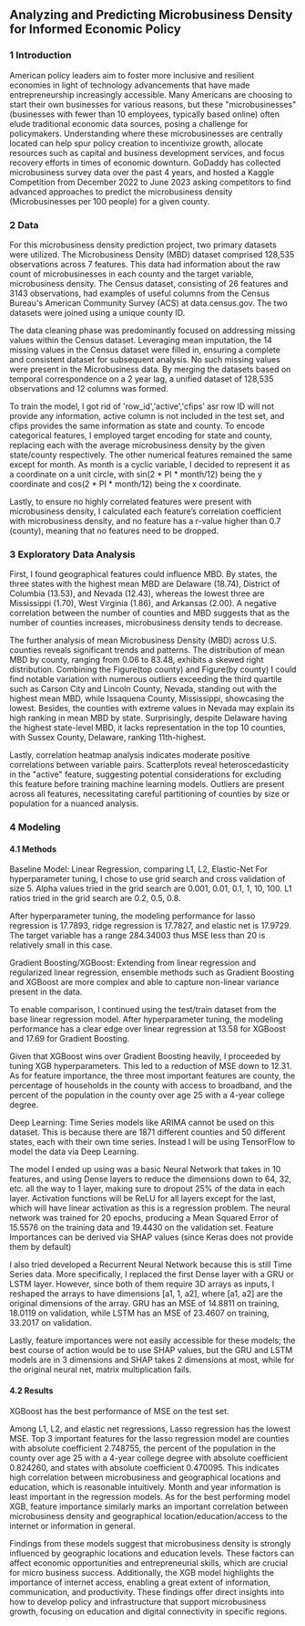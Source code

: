 ## Analyzing and Predicting Microbusiness Density for Informed Economic Policy

### 1 Introduction 
American policy leaders aim to foster more inclusive and resilient economies in light of technology advancements that have made entrepreneurship increasingly accessible. Many Americans are choosing to start their own businesses for various reasons, but these "microbusinesses" (businesses with fewer than 10 employees, typically based online) often elude traditional economic data sources, posing a challenge for policymakers. Understanding where these microbusinesses are centrally located can help spur policy creation to incentivize growth, allocate resources such as capital and business development services, and focus recovery efforts in times of economic downturn. GoDaddy has collected microbusiness survey data over the past 4 years, and hosted a Kaggle Competition from December 2022 to June 2023 asking competitors to find advanced approaches to predict the microbusiness density (Microbusinesses per 100 people) for a given county.

### 2 Data 
For this microbusiness density prediction project, two primary datasets were utilized. The Microbusiness Density (MBD) dataset comprised 128,535 observations across 7 features. This data had information about the raw count of microbusinesses in each county and the target variable, microbusiness density. The Census dataset, consisting of 26 features and 3143 observations, had examples of useful columns from the Census Bureau's American Community Survey (ACS) at data.census.gov. The two datasets were joined using a unique county ID. 

The data cleaning phase was predominantly focused on addressing missing values within the Census dataset. Leveraging mean imputation, the 14 missing values in the Census dataset were filled in, ensuring a complete and consistent dataset for subsequent analysis. No such missing values were present in the Microbusiness data. By merging the datasets based on temporal correspondence on a 2 year lag, a unified dataset of 128,535 observations and 12 columns was formed. 

To train the model, I got rid of 'row_id','active','cfips' asr row ID will not provide any information, active column is not included in the test set, and cfips provides the same information as state and county. To encode categorical features, I employed target encoding for state and county, replacing each with the average microbusiness density by the given state/county respectively. The other numerical features remained the same except for month. As month is a cyclic variable, I decided to represent it as a coordinate on a unit circle, with sin(2 * PI * month/12) being the y coordinate and cos(2 * PI * month/12) being the x coordinate. 

Lastly, to ensure no highly correlated features were present with microbusiness density, I calculated each feature’s correlation coefficient with microbusiness density, and no feature has a r-value higher than 0.7 (county), meaning that no features need to be dropped. 

### 3 Exploratory Data Analysis 
First, I found geographical features could influence MBD. By states, the three states with the highest mean MBD are Delaware (18.74), District of Columbia (13.53), and Nevada (12.43), whereas the lowest three are Mississippi (1.70), West Virginia (1.86), and Arkansas (2.00). A negative correlation between the number of counties and MBD suggests that as the number of counties increases, microbusiness density tends to decrease.

The further analysis of mean Microbusiness Density (MBD) across U.S. counties reveals significant trends and patterns. The distribution of mean MBD by county, ranging from 0.06 to 83.48, exhibits a skewed right distribution. Combining the Figure(top county) and Figure(by county) I could find notable variation with numerous outliers exceeding the third quartile such as Carson City and Lincoln County, Nevada, standing out with the highest mean MBD, while Issaquena County, Mississippi, showcasing the lowest. Besides, the counties with extreme values in Nevada may explain its high ranking in mean MBD by state. Surprisingly, despite Delaware having the highest state-level MBD, it lacks representation in the top 10 counties, with Sussex County, Delaware, ranking 11th-highest.

Lastly, correlation heatmap analysis indicates moderate positive correlations between variable pairs. Scatterplots reveal heteroscedasticity in the "active" feature, suggesting potential considerations for excluding this feature before training machine learning models. Outliers are present across all features, necessitating careful partitioning of counties by size or population for a nuanced analysis.

### 4 Modeling
#### 4.1 Methods
Baseline Model: Linear Regression, comparing L1, L2, Elastic-Net
For hyperparameter tuning, I chose to use grid search and cross validation of size 5. Alpha values tried in the grid search are  0.001, 0.01, 0.1, 1, 10, 100. L1 ratios tried in the grid search are 0.2, 0.5, 0.8.

After hyperparameter tuning, the modeling performance for lasso regression is 17.7893, ridge regression is 17.7827, and elastic net is 17.9729. The target variable has a range 284.34003 thus MSE less than 20 is relatively small in this case.

Gradient Boosting/XGBoost:
Extending from linear regression and regularized linear regression, ensemble methods such as Gradient Boosting and XGBoost are more complex and able to capture non-linear variance present in the data. 

To enable comparison, I continued using the test/train dataset from the base linear regression model. After hyperparameter tuning, the modeling performance has a clear edge over linear regression at 13.58 for XGBoost and 17.69 for Gradient Boosting. 

Given that XGBoost wins over Gradient Boosting heavily, I proceeded by tuning XGB  hyperparameters.  This led to a reduction of MSE down to 12.31. 
As for feature importance, the three most important features are county, the percentage of households in the county with access to broadband, and the percent of the population in the county over age 25 with a 4-year college degree. 

Deep Learning:
Time Series models like ARIMA cannot be used on this dataset. This is because there are 1871 different counties and 50 different states, each with their own time series. Instead I will be using TensorFlow to model the data via Deep Learning.

The model I ended up using was a basic Neural Network that takes in 10 features, and using Dense layers to reduce the dimensions down to 64, 32, etc. all the way to 1 layer, making sure to dropout 25% of the data in each layer. Activation functions will be ReLU for all layers except for the last, which will have linear activation as this is a regression problem. The neural network was trained for 20 epochs, producing a Mean Squared Error of 15.5576 on the training data and 19.4430 on the validation set. Feature Importances can be derived via SHAP values (since Keras does not provide them by default) 

I also tried developed a Recurrent Neural Network because this is still Time Series data. More specifically, I replaced the first Dense layer with a GRU or LSTM layer. However, since both of them require 3D arrays as inputs, I reshaped the arrays to have dimensions [a1, 1, a2], where [a1, a2] are the original dimensions of the array. GRU has an MSE of 14.8811 on training, 18.0119 on validation, while LSTM has an MSE of 23.4607 on training, 33.2017 on validation.

Lastly, feature importances were not easily accessible for these models; the best course of action would be to use SHAP values, but the GRU and LSTM models are in 3 dimensions and SHAP takes 2 dimensions at most, while for the original neural net, matrix multiplication fails. 

#### 4.2 Results
XGBoost has the best performance of MSE on the test set. 

Among L1, L2, and elastic net regressions, Lasso regression has the lowest MSE. Top 3 important features for the lasso regression model are counties with absolute coefficient 2.748755, the percent of the population in the county over age 25 with a 4-year college degree with absolute coefficient 0.824260, and states with absolute coefficient 0.470095. This indicates high correlation between microbusiness and geographical locations and education, which is reasonable intuitively. Month and year information is least important in the regression models. As for the best performing model XGB, feature importance similarly marks an important correlation between microbusiness density and geographical location/education/access to the internet or information in general. 

Findings from these models suggest that microbusiness density is strongly influenced by geographic locations and education levels. These factors can affect economic opportunities and entrepreneurial skills, which are crucial for micro business success. Additionally, the XGB model highlights the importance of internet access, enabling a great extent of information, communication, and productivity. These findings offer direct insights into how to develop policy and infrastructure that support microbusiness growth, focusing on education and digital connectivity in specific regions. 





